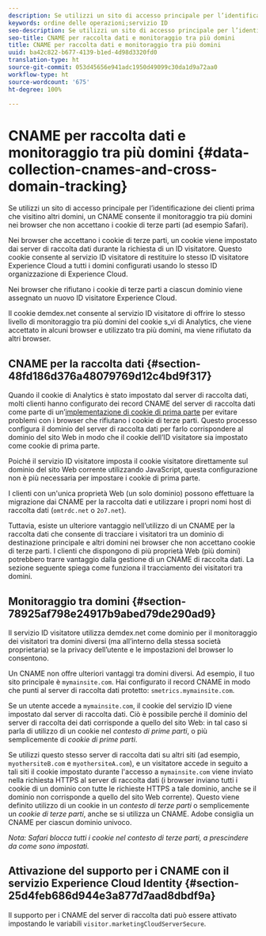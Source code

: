 ```yaml
---
description: Se utilizzi un sito di accesso principale per l’identificazione dei clienti prima che visitino altri domini, un CNAME consente il monitoraggio tra più domini nei browser che non accettano i cookie di terze parti (ad esempio Safari).
keywords: ordine delle operazioni;servizio ID
seo-description: Se utilizzi un sito di accesso principale per l’identificazione dei clienti prima che visitino altri domini, un CNAME consente il monitoraggio tra più domini nei browser che non accettano i cookie di terze parti (ad esempio Safari).
seo-title: CNAME per raccolta dati e monitoraggio tra più domini
title: CNAME per raccolta dati e monitoraggio tra più domini
uuid: ba42c822-b677-4139-b1ed-4d98d3320fd0
translation-type: ht
source-git-commit: 053d45656e941adc1950d49099c30da1d9a72aa0
workflow-type: ht
source-wordcount: '675'
ht-degree: 100%

---
```



# CNAME per raccolta dati e monitoraggio tra più domini {#data-collection-cnames-and-cross-domain-tracking}

Se utilizzi un sito di accesso principale per l’identificazione dei clienti prima che visitino altri domini, un CNAME consente il monitoraggio tra più domini nei browser che non accettano i cookie di terze parti (ad esempio Safari).

Nei browser che accettano i cookie di terze parti, un cookie viene impostato dai server di raccolta dati durante la richiesta di un ID visitatore. Questo cookie consente al servizio ID visitatore di restituire lo stesso ID visitatore Experience Cloud a tutti i domini configurati usando lo stesso ID organizzazione di Experience Cloud.

Nei browser che rifiutano i cookie di terze parti a ciascun dominio viene assegnato un nuovo ID visitatore Experience Cloud.

Il cookie demdex.net consente al servizio ID visitatore di offrire lo stesso livello di monitoraggio tra più domini del cookie s_vi di Analytics, che viene accettato in alcuni browser e utilizzato tra più domini, ma viene rifiutato da altri browser.

## CNAME per la raccolta dati {#section-48fd186d376a48079769d12c4bd9f317}

Quando il cookie di Analytics è stato impostato dal server di raccolta dati, molti clienti hanno configurato dei record CNAME del server di raccolta dati come parte di un’[implementazione di cookie di prima parte](https://docs.adobe.com/content/help/it-IT/core-services/interface/ec-cookies/cookies-first-party.html) per evitare problemi con i browser che rifiutano i cookie di terze parti. Questo processo configura il dominio del server di raccolta dati per farlo corrispondere al dominio del sito Web in modo che il cookie dell’ID visitatore sia impostato come cookie di prima parte.

Poiché il servizio ID visitatore imposta il cookie visitatore direttamente sul dominio del sito Web corrente utilizzando JavaScript, questa configurazione non è più necessaria per impostare i cookie di prima parte.

I clienti con un&#39;unica proprietà Web (un solo dominio) possono effettuare la migrazione dai CNAME per la raccolta dati e utilizzare i propri nomi host di raccolta dati (`omtrdc.net` o `2o7.net`).

Tuttavia, esiste un ulteriore vantaggio nell’utilizzo di un CNAME per la raccolta dati che consente di tracciare i visitatori tra un dominio di destinazione principale e altri domini nei browser che non accettano cookie di terze parti. I clienti che dispongono di più proprietà Web (più domini) potrebbero trarre vantaggio dalla gestione di un CNAME di raccolta dati. La sezione seguente spiega come funziona il tracciamento dei visitatori tra domini.

## Monitoraggio tra domini {#section-78925af798e24917b9abed79de290ad9}

Il servizio ID visitatore utilizza demdex.net come dominio per il monitoraggio dei visitatori tra domini diversi (ma all’interno della stessa società proprietaria) se la privacy dell’utente e le impostazioni del browser lo consentono.

Un CNAME non offre ulteriori vantaggi tra domini diversi. Ad esempio, il tuo sito principale è `mymainsite.com`. Hai configurato il record CNAME in modo che punti al server di raccolta dati protetto: `smetrics.mymainsite.com`.

Se un utente accede a `mymainsite.com`, il cookie del servizio ID viene impostato dal server di raccolta dati. Ciò è possibile perché il dominio del server di raccolta dei dati corrisponde a quello del sito Web: in tal caso si parla di utilizzo di un cookie nel *contesto di prime parti*, o più semplicemente di *cookie di prime parti*.

Se utilizzi questo stesso server di raccolta dati su altri siti (ad esempio, `myothersiteB.com` e `myothersiteA.com`), e un visitatore accede in seguito a tali siti il cookie impostato durante l&#39;accesso a `mymainsite.com` viene inviato nella richiesta HTTPS al server di raccolta dati (i browser inviano tutti i cookie di un dominio con tutte le richieste HTTPS a tale dominio, anche se il dominio non corrisponde a quello del sito Web corrente). Questo viene definito utilizzo di un cookie in un *contesto di terze parti* o semplicemente un *cookie di terze parti*, anche se si utilizza un CNAME. Adobe consiglia un CNAME per ciascun dominio univoco.

*Nota: Safari blocca tutti i cookie nel contesto di terze parti, a prescindere da come sono impostati.*

## Attivazione del supporto per i CNAME con il servizio Experience Cloud Identity {#section-25d4feb686d944e3a877d7aad8dbdf9a}

Il supporto per i CNAME del server di raccolta dati può essere attivato impostando le variabili `visitor.marketingCloudServerSecure`.
